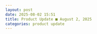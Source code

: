 ```yaml
---
layout: post
date: 2025-08-02 15:51
title: Product Update ■ August 2, 2025
categories: product update
---
```

